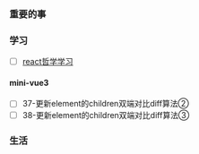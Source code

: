 ### 重要的事

### 学习
- [ ] [react哲学学习](https://mp.weixin.qq.com/s/Bh6MW4qs_8r-IoERTK6-dA)
#### mini-vue3
- [ ] 37-更新element的children双端对比diff算法②
- [ ] 38-更新element的children双端对比diff算法③

### 生活